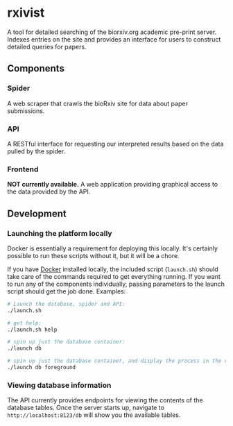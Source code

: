 # rxivist

A tool for detailed searching of the biorxiv.org academic pre-print server. Indexes entries on the site and provides an interface for users to construct detailed queries for papers.

## Components

### Spider
A web scraper that crawls the bioRxiv site for data about paper submissions.

### API
A RESTful interface for requesting our interpreted results based on the data pulled by the spider.

### Frontend
**NOT currently available.**
A web application providing graphical access to the data provided by the API.

## Development
### Launching the platform locally

Docker is essentially a requirement for deploying this locally. It's certainly possible to run these scripts without it, but it will be a chore.

If you have [Docker](https://www.docker.com/community-edition) installed locally, the included script (`launch.sh`) should take care of the commands required to get everything running. If you want to run any of the components individually, passing parameters to the launch script should get the job done. Examples:

```sh
# Launch the database, spider and API:
./launch.sh

# get help:
./launch.sh help

# spin up just the database container:
./launch db

# spin up just the database container, and display the process in the console:
./launch db foreground
```

### Viewing database information

The API currently provides endpoints for viewing the contents of the database tables. Once the server starts up, navigate to `http://localhost:8123/db` will show you the available tables.